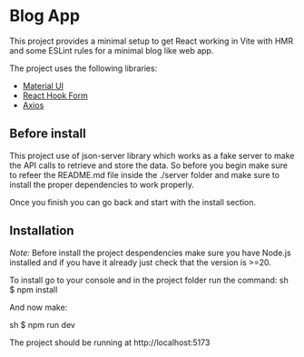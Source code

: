 # Blog App

This project provides a minimal setup to get React working in Vite with HMR and some ESLint rules for a minimal blog like web app.

The project uses the following libraries:

- [Material UI](https://mui.com/material-ui/)
- [React Hook Form](https://react-hook-form.com/)
- [Axios](https://axios-http.com/docs/intro)

## Before install

This project use of json-server library which works as a fake server to make the API calls to retrieve and store the data. So before you begin make sure to refeer the README.md file inside the ./server folder and make sure to install the proper dependencies to work properly.

Once you finish you can go back and start with the install section.

## Installation

*Note:* Before install the project despendencies make sure you have Node.js installed and if you have it already just check that the version is >=20.

To install go to your console and in the project folder run the command:
sh
$ npm install


And now make:

sh
$ npm run dev


The project should be running at http://localhost:5173